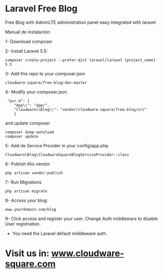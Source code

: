 # Laravel Free Blog
Free Blog with AdminLTE administration panel easy integrated with laravel

Manual de instalación:

1- Download composer


2- Install Laravel 5.5:

	composer create-project --prefer-dist laravel/laravel [project_name] 5.5

3- Add this repo to your composer.json

    cloudware-square/free-blog:dev-master

4- Modify your composer.json

	 "psr-4": {
		"App\\": "app/",
        "Cloudware\\Blog\\": "vendor/cloudware-square/free-blog/src"
		}

and update composer

	composer dump-autoload
	composer update

5- Add de Service Provider in your config/app.php

    Cloudware\Blog\CloudwareSquareBlogServiceProvider::class

6- Publish this vendor

	php artisan vendor:publish

7- Run Migrations

	php artisan migrate

8- Access your blog:

    www.yourdomain.com/blog


9- Click access and register your user. Change Auth middleware to disable User registration.



* You need the Laravel default middleware auth.

# Visit us in: www.cloudware-square.com
